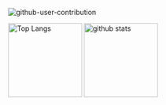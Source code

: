 ![github-user-contribution](https://github.com/tobeshota/tobeshota/assets/103044771/40714155-1b88-4eb1-9b02-156135c4930e)
<p align="left"> 
  <img alt="Top Langs" height="150px" src="https://github-readme-stats.vercel.app/api/top-langs/?username=tobeshota&layout=compact&show_icons=true&theme=onedark" />
  <img alt="github stats" height="150px" src="https://github-readme-stats.vercel.app/api?username=tobeshota&theme=onedark&show_icons=ture" />
</p>
